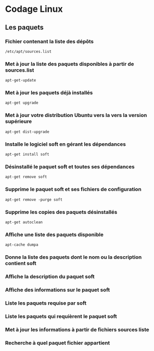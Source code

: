 # Codage Linux 

## Les paquets

### Fichier contenant la liste des dépôts 

`/etc/apt/sources.list`

### Met à jour la liste des paquets disponibles à partir de sources.list 

`apt-get-update`

### Met à jour les paquets déjà installés 

`apt-get upgrade`

### Met à jour votre distribution Ubuntu vers la vers la version supérieure 

`apt-get dist-upgrade`

### Installe le logiciel soft en gérant les dépendances 
`apt-get install soft`


### Désinstallé le paquet soft et toutes ses dépendances

`apt-get remove soft`

### Supprime le paquet soft et ses fichiers de configuration 

`apt-get remove -purge soft`


### Supprime les copies des paquets désinstallés 

`apt-get autoclean`


### Affiche une liste des paquets disponible 

`apt-cache dumpa`

### Donne la liste des paquets dont le nom ou la description contient soft



### Affiche la description du paquet soft 


### Affiche des informations sur le paquet soft   


### Liste les paquets requise par soft


### Liste les paquets qui requièrent le paquet soft 


### Met à jour les informations à partir de fichiers sources liste 


### Recherche à quel paquet fichier appartient 





